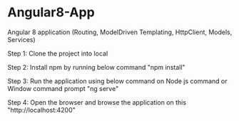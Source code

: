 # Angular8-App
Angular 8 application (Routing, ModelDriven Templating, HttpClient, Models, Services)


Step 1: Clone the project into local

Step 2: Install npm by running below command
            "npm install"
            
Step 3: Run the application using below command on Node js command or Window command prompt
            "ng serve"

Step 4: Open the browser and browse the application on this "http://localhost:4200"
